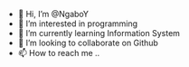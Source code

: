 - 👋 Hi, I’m @NgaboY
- 👀 I’m interested in programming
- 🌱 I’m currently learning Information System
- 💞️ I’m looking to collaborate on Github
- 📫 How to reach me ..

<!---
NgaboY/NgaboY is a ✨ special ✨ repository because its `README.md` (this file) appears on your GitHub profile.
You can click the Preview link to take a look at your changes.
--->
